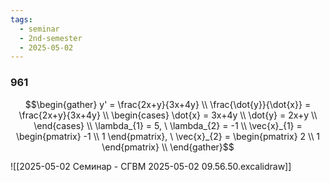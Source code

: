 ```yaml
---
tags:
  - seminar
  - 2nd-semester
  - 2025-05-02
---
```



### 961

$$\begin{gather}
y' = \frac{2x+y}{3x+4y} \\
\frac{\dot{y}}{\dot{x}} = \frac{2x+y}{3x+4y} \\
\begin{cases}
\dot{x} = 3x+4y \\
\dot{y} = 2x+y \\
\end{cases} \\
\lambda_{1} = 5, \ \lambda_{2} = -1 \\
\vec{x}_{1} = \begin{pmatrix}
-1 \\
1
\end{pmatrix}, \ \vec{x}_{2} = \begin{pmatrix}
2 \\
1
\end{pmatrix} \\
\end{gather}$$

![[2025-05-02 Семинар - СГВМ 2025-05-02 09.56.50.excalidraw]]